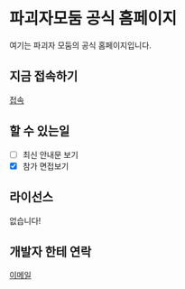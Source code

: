 # 파괴자모둠 공식 홈페이지
여기는 파괴자 모둠의 공식 홈페이지입니다.

## 지금 접속하기
[접속](https://baejeongwan.github.io/thedestroyers/)

## 할 수 있는일
- [ ] 최신 안내문 보기
- [X] 참가 면접보기

## 라이선스
없습니다!

## 개발자 한테 연락
[이메일](mailto:jayden.bae@outlook.kr)